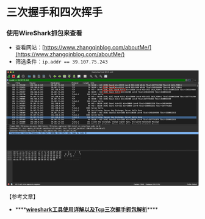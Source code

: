 # 三次握手和四次挥手

### 使用WireShark抓包来查看

* 查看网站：[https://www.zhangqinblog.com/aboutMe/](https://www.zhangqinblog.com/aboutMe/)
* 筛选条件：`ip.addr == 39.107.75.243`

![](../../.gitbook/assets/image%20%2826%29.png)



【参考文章】

* \*\*\*\*[**wireshark工具使用详解以及Tcp三次握手抓包解析**](https://blog.csdn.net/Andy_93/article/details/78220656)\*\*\*\*

